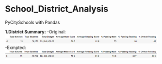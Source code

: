 # School_District_Analysis
PyCitySchools with Pandas

**1.District Summary:**
   -Original:![Original District Summary](Resources/images/original_district_summary.png)
   -Exmpted: ![Exempted District Summary](Resources/images/exempted_district_summary.png)
